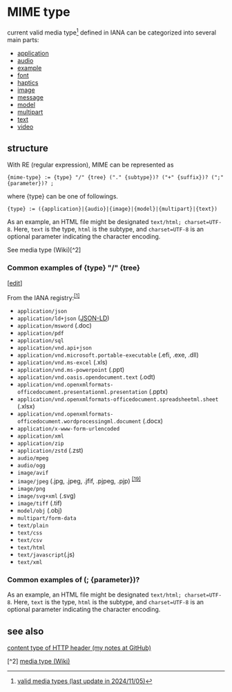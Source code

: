 # MIME type
current valid media type[^1] defined in IANA can be categorized into several main parts:

- [application](https://www.iana.org/assignments/media-types/media-types.xhtml#application)
- [audio](https://www.iana.org/assignments/media-types/media-types.xhtml#audio)
- [example](https://www.iana.org/assignments/media-types/media-types.xhtml#example)
- [font](https://www.iana.org/assignments/media-types/media-types.xhtml#font)
- [haptics](https://www.iana.org/assignments/media-types/media-types.xhtml#haptics)
- [image](https://www.iana.org/assignments/media-types/media-types.xhtml#image)
- [message](https://www.iana.org/assignments/media-types/media-types.xhtml#message)
- [model](https://www.iana.org/assignments/media-types/media-types.xhtml#model)
- [multipart](https://www.iana.org/assignments/media-types/media-types.xhtml#multipart)
- [text](https://www.iana.org/assignments/media-types/media-types.xhtml#text)
- [video](https://www.iana.org/assignments/media-types/media-types.xhtml#video)

## structure 
With RE (regular expression), MIME can be represented as

```
{mime-type} := {type} "/" {tree} ("." {subtype})? ("+" {suffix})? (";" {parameter})? ;
```

where {type} can be one of followings.

```
{type} := ({application}|{audio}|{image}|{model}|{multipart}|{text})
```

As an example, an HTML file might be designated `text/html; charset=UTF-8`. Here, `text` is the type, `html` is the subtype, and `charset=UTF-8` is an optional parameter indicating the character encoding. 

See media type (Wiki)[^2] 

### Common examples of {type} "/" {tree}

\[[edit](https://en.wikipedia.org/w/index.php?title=Media_type&action=edit&section=10 "Edit section: Common examples")\]

From the IANA registry:<sup id="cite_ref-iana_1-4" class="reference"><a href="https://en.wikipedia.org/wiki/Media_type#cite_note-iana-1"><span class="cite-bracket">[</span>1<span class="cite-bracket">]</span></a></sup>

- `application/json`
- `application/ld+json` ([JSON-LD](https://en.wikipedia.org/wiki/JSON-LD "JSON-LD"))
- `application/msword` (.doc)
- `application/pdf`
- `application/sql`
- `application/vnd.api+json`
- `application/vnd.microsoft.portable-executable` (.efi, .exe, .dll)
- `application/vnd.ms-excel` (.xls)
- `application/vnd.ms-powerpoint` (.ppt)
- `application/vnd.oasis.opendocument.text` (.odt)
- `application/vnd.openxmlformats-officedocument.presentationml.presentation` (.pptx)
- `application/vnd.openxmlformats-officedocument.spreadsheetml.sheet` (.xlsx)
- `application/vnd.openxmlformats-officedocument.wordprocessingml.document` (.docx)
- `application/x-www-form-urlencoded`
- `application/xml`
- `application/zip`
- `application/zstd` (.zst)
- `audio/mpeg`
- `audio/ogg`
- `image/avif`
- `image/jpeg` (.jpg, .jpeg, .jfif, .pjpeg, .pjp) <sup id="cite_ref-19" class="reference"><a href="https://en.wikipedia.org/wiki/Media_type#cite_note-19"><span class="cite-bracket">[</span>19<span class="cite-bracket">]</span></a></sup>
- `image/png`
- `image/svg+xml` (.svg)
- `image/tiff` (.tif)
- `model/obj` (.obj)
- `multipart/form-data`
- `text/plain`
- `text/css`
- `text/csv`
- `text/html`
- `text/javascript`(.js)
- `text/xml`

### Common examples of (; {parameter})?

As an example, an HTML file might be designated `text/html; charset=UTF-8`. Here, `text` is the type, `html` is the subtype, and `charset=UTF-8` is an optional parameter indicating the character encoding. 

## see also
[content type of HTTP header (my notes at GitHub)](https://github.com/40843245/Network/blob/main/Network%20Protocol/category/HTTP/HTTP%20headers.md#content-type)

[^1]: [valid media types (last update in 2024/11/05)](https://www.iana.org/assignments/media-types/media-types.xhtml)

[^2] [media type (Wiki)](https://en.wikipedia.org/wiki/Media_type)
